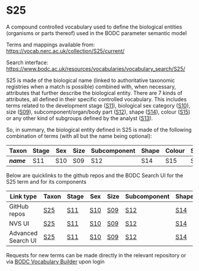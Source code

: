 # S25
A compound controlled vocabulary used to define the biological entities (organisms or parts thereof) used in the BODC parameter semantic model

Terms and mappings available from: https://vocab.nerc.ac.uk/collection/S25/current/

Search interface: https://www.bodc.ac.uk/resources/vocabularies/vocabulary_search/S25/

S25 is made of the biological name (linked to authoritative taxonomic registries when a match is possible) combined with, when necessary,  attributes that further describe the biological entity. There are 7 kinds of attributes, all defined in their specific controlled vocabulary. This includes terms related to the development stage ([S11](https://vocab.nerc.ac.uk/collection/S11/current/)), biological sex category ([S10](https://vocab.nerc.ac.uk/collection/S10/current/)), size ([S09](https://vocab.nerc.ac.uk/collection/S09/current/)), subcomponent/organ/body part ([S12](https://vocab.nerc.ac.uk/collection/S12/current/)), shape ([S14](https://vocab.nerc.ac.uk/collection/S14/current/)), colour ([S15](https://vocab.nerc.ac.uk/collection/S15/current/)) or any other kind of subgroups defined by the analyst ([S13](https://vocab.nerc.ac.uk/collection/S13/current/)).

So, in summary, the biological entity defined in S25 is made of the following combination of terms (with all but the name being optional):

Taxon | Stage | Sex | Size | Subcomponent | Shape | Colour | Subgroup |
---------|-------|-------|-------|-------------|-------|-------|------|
_**name**_| S11 | S10 | S09 | S12 | S14 | S15 | S13 |

Below are quicklinks to the github repos and the BODC Search UI for the S25 term and for its components

Link type | Taxon | Stage | Sex | Size | Subcomponent | Shape | Colour | Subgroup
-- | -- | -- | -- | -- | -- | -- | -- | --
GitHub repos| [S25](https://github.com/nvs-vocabs/S25/)| [S11](https://github.com/nvs-vocabs/S11/) | [S10](https://github.com/nvs-vocabs/S10/) | [S09](https://github.com/nvs-vocabs/S09/) | [S12](https://github.com/nvs-vocabs/S12/) |[S14](https://github.com/nvs-vocabs/S14/)|[S15](https://github.com/nvs-vocabs/S15/) | [S13](https://github.com/nvs-vocabs/S13/)
NVS UI| [S25](https://vocab.nerc.ac.uk/collection/S25/)| [S11](https://vocab.nerc.ac.uk/collection/S11/)|[S10](https://vocab.nerc.ac.uk/collection/S10/)|[S09](https://vocab.nerc.ac.uk/collection/S09/)|[S12](https://vocab.nerc.ac.uk/collection/S12/)| [S14](https://vocab.nerc.ac.uk/collection/S14/)| [S15](https://vocab.nerc.ac.uk/collection/S15/)| [S13](https://vocab.nerc.ac.uk/collection/S13/)
Advanced Search UI| [S25](https://www.bodc.ac.uk/resources/vocabularies/vocabulary_search/S25/)| [S11](https://www.bodc.ac.uk/resources/vocabularies/vocabulary_search/S11/)|[S10](https://www.bodc.ac.uk/resources/vocabularies/vocabulary_search/S10/)|[S09](https://www.bodc.ac.uk/resources/vocabularies/vocabulary_search/S09/)|[S12](https://www.bodc.ac.uk/resources/vocabularies/vocabulary_search/S12/)| [S14](https://www.bodc.ac.uk/resources/vocabularies/vocabulary_search/S14/)| [S15](https://www.bodc.ac.uk/resources/vocabularies/vocabulary_search/S15/)| [S13](https://www.bodc.ac.uk/resources/vocabularies/vocabulary_search/S13/)

Requests for new terms can be made directly in the relevant repository or via [BODC Vocabulary Builder](https://www.bodc.ac.uk/resources/vocabularies/vocabulary_builder/bioentrf/) upon login  
